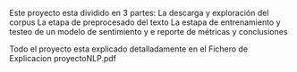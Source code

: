 Este proyecto esta dividido en 3 partes:
  La descarga y exploración del corpus
  La etapa de preprocesado del texto
  La estapa de entrenamiento y testeo de un modelo de sentimiento y e reporte de métricas y conclusiones

Todo el proyecto esta explicado detalladamente en el Fichero de Explicacion proyectoNLP.pdf
